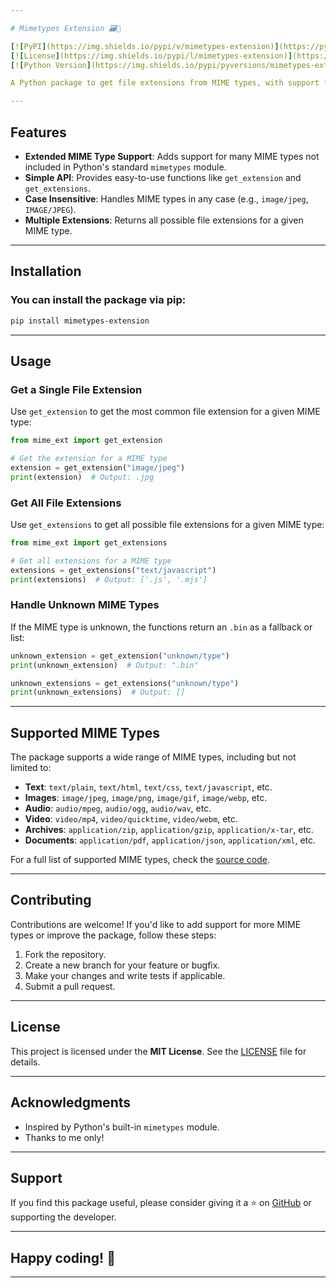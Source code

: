 ```yaml
---

# Mimetypes Extension 🗃️🔎

[![PyPI](https://img.shields.io/pypi/v/mimetypes-extension)](https://pypi.org/project/mimetypes-extension/)
[![License](https://img.shields.io/pypi/l/mimetypes-extension)](https://github.com/prono69/mimetypes-extension/blob/main/LICENSE)
[![Python Version](https://img.shields.io/pypi/pyversions/mimetypes-extension)](https://pypi.org/project/mimetypes-extension/)

A Python package to get file extensions from MIME types, with support for additional formats not covered by Python's built-in `mimetypes` module.

---
```


## Features

- **Extended MIME Type Support**: Adds support for many MIME types not included in Python's standard `mimetypes` module.
- **Simple API**: Provides easy-to-use functions like `get_extension` and `get_extensions`.
- **Case Insensitive**: Handles MIME types in any case (e.g., `image/jpeg`, `IMAGE/JPEG`).
- **Multiple Extensions**: Returns all possible file extensions for a given MIME type.

---

## Installation

### You can install the package via pip:

```bash
pip install mimetypes-extension
```

---

## Usage

### Get a Single File Extension

Use `get_extension` to get the most common file extension for a given MIME type:

```python
from mime_ext import get_extension

# Get the extension for a MIME type
extension = get_extension("image/jpeg")
print(extension)  # Output: .jpg
```

### Get All File Extensions

Use `get_extensions` to get all possible file extensions for a given MIME type:

```python
from mime_ext import get_extensions

# Get all extensions for a MIME type
extensions = get_extensions("text/javascript")
print(extensions)  # Output: ['.js', '.mjs']
```

### Handle Unknown MIME Types

If the MIME type is unknown, the functions return an `.bin` as a fallback or list:

```python
unknown_extension = get_extension("unknown/type")
print(unknown_extension)  # Output: ".bin"

unknown_extensions = get_extensions("unknown/type")
print(unknown_extensions)  # Output: []
```

---

## Supported MIME Types

The package supports a wide range of MIME types, including but not limited to:

- **Text**: `text/plain`, `text/html`, `text/css`, `text/javascript`, etc.
- **Images**: `image/jpeg`, `image/png`, `image/gif`, `image/webp`, etc.
- **Audio**: `audio/mpeg`, `audio/ogg`, `audio/wav`, etc.
- **Video**: `video/mp4`, `video/quicktime`, `video/webm`, etc.
- **Archives**: `application/zip`, `application/gzip`, `application/x-tar`, etc.
- **Documents**: `application/pdf`, `application/json`, `application/xml`, etc.

For a full list of supported MIME types, check the [source code](https://github.com/prono69/mimetypes-extension/blob/main/mime_ext/core.py).

---

## Contributing

Contributions are welcome! If you'd like to add support for more MIME types or improve the package, follow these steps:

1. Fork the repository.
2. Create a new branch for your feature or bugfix.
3. Make your changes and write tests if applicable.
4. Submit a pull request.

---

## License

This project is licensed under the **MIT License**. See the [LICENSE](LICENSE) file for details.

---

## Acknowledgments

- Inspired by Python's built-in `mimetypes` module.
- Thanks to me only!

---

## Support

If you find this package useful, please consider giving it a ⭐️ on [GitHub](https://github.com/prono69/mimetypes-extension) or supporting the developer.

---

## Happy coding! 🚀


---
